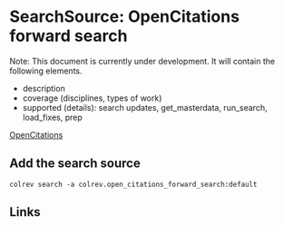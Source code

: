 # SearchSource: OpenCitations forward search

Note: This document is currently under development. It will contain the following elements.

- description
- coverage (disciplines, types of work)
- supported (details): search updates, get_masterdata, run_search, load_fixes, prep

[OpenCitations](https://opencitations.net/)

## Add the search source

```
colrev search -a colrev.open_citations_forward_search:default
```

## Links
